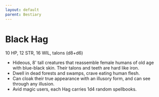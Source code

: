 ```yaml
---
layout: default
parent: Bestiary
---
```


# Black Hag

10 HP, 12 STR, 16 WIL, talons (d8+d6)

- Hideous, 8' tall creatures that reassemble female humans of old age with blue-black skin. Their talons and teeth are hard like iron.
- Dwell in dead forests and swamps, crave eating human flesh.
- Can cloak their true appearance with an illusory form, and can see through any illusion.
- Avid magic users, each Hag carries 1d4 random spellbooks. 
